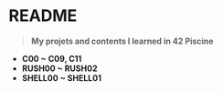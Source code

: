 # README
> **My projets and contents I learned in 42 Piscine**
- **C00 ~ C09, C11**
- **RUSH00 ~ RUSH02**
- **SHELL00 ~ SHELL01**
